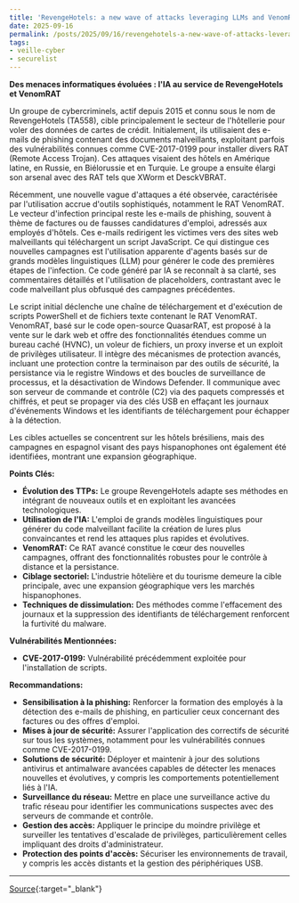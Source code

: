 ```yaml
---
title: 'RevengeHotels: a new wave of attacks leveraging LLMs and VenomRAT'
date: 2025-09-16
permalink: /posts/2025/09/16/revengehotels-a-new-wave-of-attacks-leveraging-llms-and-venomrat/
tags:
- veille-cyber
- securelist
---
```

**Des menaces informatiques évoluées : l'IA au service de RevengeHotels et VenomRAT**

Un groupe de cybercriminels, actif depuis 2015 et connu sous le nom de RevengeHotels (TA558), cible principalement le secteur de l'hôtellerie pour voler des données de cartes de crédit. Initialement, ils utilisaient des e-mails de phishing contenant des documents malveillants, exploitant parfois des vulnérabilités connues comme CVE-2017-0199 pour installer divers RAT (Remote Access Trojan). Ces attaques visaient des hôtels en Amérique latine, en Russie, en Biélorussie et en Turquie. Le groupe a ensuite élargi son arsenal avec des RAT tels que XWorm et DesckVBRAT.

Récemment, une nouvelle vague d'attaques a été observée, caractérisée par l'utilisation accrue d'outils sophistiqués, notamment le RAT VenomRAT. Le vecteur d'infection principal reste les e-mails de phishing, souvent à thème de factures ou de fausses candidatures d'emploi, adressés aux employés d'hôtels. Ces e-mails redirigent les victimes vers des sites web malveillants qui téléchargent un script JavaScript. Ce qui distingue ces nouvelles campagnes est l'utilisation apparente d'agents basés sur de grands modèles linguistiques (LLM) pour générer le code des premières étapes de l'infection. Ce code généré par IA se reconnaît à sa clarté, ses commentaires détaillés et l'utilisation de placeholders, contrastant avec le code malveillant plus obfusqué des campagnes précédentes.

Le script initial déclenche une chaîne de téléchargement et d'exécution de scripts PowerShell et de fichiers texte contenant le RAT VenomRAT. VenomRAT, basé sur le code open-source QuasarRAT, est proposé à la vente sur le dark web et offre des fonctionnalités étendues comme un bureau caché (HVNC), un voleur de fichiers, un proxy inverse et un exploit de privilèges utilisateur. Il intègre des mécanismes de protection avancés, incluant une protection contre la terminaison par des outils de sécurité, la persistance via le registre Windows et des boucles de surveillance de processus, et la désactivation de Windows Defender. Il communique avec son serveur de commande et contrôle (C2) via des paquets compressés et chiffrés, et peut se propager via des clés USB en effaçant les journaux d'événements Windows et les identifiants de téléchargement pour échapper à la détection.

Les cibles actuelles se concentrent sur les hôtels brésiliens, mais des campagnes en espagnol visant des pays hispanophones ont également été identifiées, montrant une expansion géographique.

**Points Clés:**

*   **Évolution des TTPs:** Le groupe RevengeHotels adapte ses méthodes en intégrant de nouveaux outils et en exploitant les avancées technologiques.
*   **Utilisation de l'IA:** L'emploi de grands modèles linguistiques pour générer du code malveillant facilite la création de lures plus convaincantes et rend les attaques plus rapides et évolutives.
*   **VenomRAT:** Ce RAT avancé constitue le cœur des nouvelles campagnes, offrant des fonctionnalités robustes pour le contrôle à distance et la persistance.
*   **Ciblage sectoriel:** L'industrie hôtelière et du tourisme demeure la cible principale, avec une expansion géographique vers les marchés hispanophones.
*   **Techniques de dissimulation:** Des méthodes comme l'effacement des journaux et la suppression des identifiants de téléchargement renforcent la furtivité du malware.

**Vulnérabilités Mentionnées:**

*   **CVE-2017-0199:** Vulnérabilité précédemment exploitée pour l'installation de scripts.

**Recommandations:**

*   **Sensibilisation à la phishing:** Renforcer la formation des employés à la détection des e-mails de phishing, en particulier ceux concernant des factures ou des offres d'emploi.
*   **Mises à jour de sécurité:** Assurer l'application des correctifs de sécurité sur tous les systèmes, notamment pour les vulnérabilités connues comme CVE-2017-0199.
*   **Solutions de sécurité:** Déployer et maintenir à jour des solutions antivirus et antimalware avancées capables de détecter les menaces nouvelles et évolutives, y compris les comportements potentiellement liés à l'IA.
*   **Surveillance du réseau:** Mettre en place une surveillance active du trafic réseau pour identifier les communications suspectes avec des serveurs de commande et contrôle.
*   **Gestion des accès:** Appliquer le principe du moindre privilège et surveiller les tentatives d'escalade de privilèges, particulièrement celles impliquant des droits d'administrateur.
*   **Protection des points d'accès:** Sécuriser les environnements de travail, y compris les accès distants et la gestion des périphériques USB.

---
[Source](https://securelist.com/revengehotels-attacks-with-ai-and-venomrat-across-latin-america/117493/){:target="_blank"}
